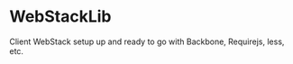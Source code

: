WebStackLib
===========

Client WebStack setup up and ready to go with Backbone, Requirejs, less, etc.